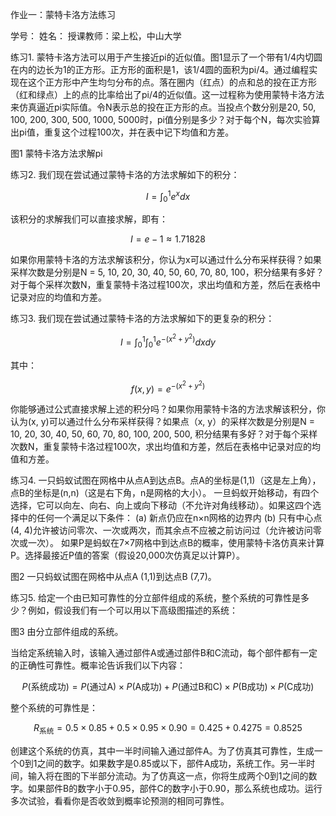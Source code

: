 作业一：蒙特卡洛方法练习

学号：                                         姓名：
授课教师：梁上松，中山大学

练习1. 
蒙特卡洛方法可以用于产生接近pi的近似值。图1显示了一个带有1/4内切圆在内的边长为1的正方形。正方形的面积是1，该1/4圆的面积为pi/4。通过编程实现在这个正方形中产生均匀分布的点。落在圈内（红点）的点和总的投在正方形（红和绿点）上的点的比率给出了pi/4的近似值。这一过程称为使用蒙特卡洛方法来仿真逼近pi实际值。令N表示总的投在正方形的点。当投点个数分别是20, 50, 100, 200, 300, 500, 1000, 5000时，pi值分别是多少？对于每个N，每次实验算出pi值，重复这个过程100次，并在表中记下均值和方差。

图1 蒙特卡洛方法求解pi

练习2. 
我们现在尝试通过蒙特卡洛的方法求解如下的积分：

$$ I = \int_{0}^{1} e^x  dx $$

该积分的求解我们可以直接求解，即有：

$$ I = e - 1 \approx 1.71828 $$

如果你用蒙特卡洛的方法求解该积分，你认为x可以通过什么分布采样获得？如果采样次数是分别是N = 5, 10, 20, 30, 40, 50, 60, 70, 80, 100，积分结果有多好？对于每个采样次数N，重复蒙特卡洛过程100次，求出均值和方差，然后在表格中记录对应的均值和方差。

练习3.
我们现在尝试通过蒙特卡洛的方法求解如下的更复杂的积分：

$$ I = \int_{0}^{1} \int_{0}^{1} e^{-(x^2 + y^2)}  dx  dy $$

其中：

$$ f(x, y) = e^{-(x^2 + y^2)} $$

你能够通过公式直接求解上述的积分吗？如果你用蒙特卡洛的方法求解该积分，你认为(x, y)可以通过什么分布采样获得？如果点（x, y）的采样次数是分别是N = 10, 20, 30, 40, 50, 60, 70, 80, 100, 200, 500, 积分结果有多好？对于每个采样次数N，重复蒙特卡洛过程100次，求出均值和方差，然后在表格中记录对应的均值和方差。

练习4.
一只蚂蚁试图在网格中从点A到达点B。点A的坐标是(1,1)（这是左上角），点B的坐标是(n,n)（这是右下角，n是网格的大小）。
一旦蚂蚁开始移动，有四个选择，它可以向左、向右、向上或向下移动（不允许对角线移动）。如果这四个选择中的任何一个满足以下条件：
(a) 新点仍应在n×n网格的边界内
(b) 只有中心点(4, 4)允许被访问零次、一次或两次，而其余点不应被之前访问过（允许被访问零次或一次）。
如果P是蚂蚁在7×7网格中到达点B的概率，使用蒙特卡洛仿真来计算P。选择最接近P值的答案（假设20,000次仿真足以计算P）。

图2 一只蚂蚁试图在网格中从点A (1,1)到达点B (7,7)。

练习5.
给定一个由已知可靠性的分立部件组成的系统，整个系统的可靠性是多少？例如，假设我们有一个可以用以下高级图描述的系统：

图3 由分立部件组成的系统。

当给定系统输入时，该输入通过部件A或通过部件B和C流动，每个部件都有一定的正确性可靠性。概率论告诉我们以下内容：

$$ P(\text{系统成功}) = P(\text{通过A}) \times P(\text{A成功}) + P(\text{通过B和C}) \times P(\text{B成功}) \times P(\text{C成功}) $$

整个系统的可靠性是：

$$ R_{\text{系统}} = 0.5 \times 0.85 + 0.5 \times 0.95 \times 0.90 = 0.425 + 0.4275 = 0.8525 $$

创建这个系统的仿真，其中一半时间输入通过部件A。为了仿真其可靠性，生成一个0到1之间的数字。如果数字是0.85或以下，部件A成功，系统工作。另一半时间，输入将在图的下半部分流动。为了仿真这一点，你将生成两个0到1之间的数字。如果部件B的数字小于0.95，部件C的数字小于0.90，那么系统也成功。运行多次试验，看看你是否收敛到概率论预测的相同可靠性。